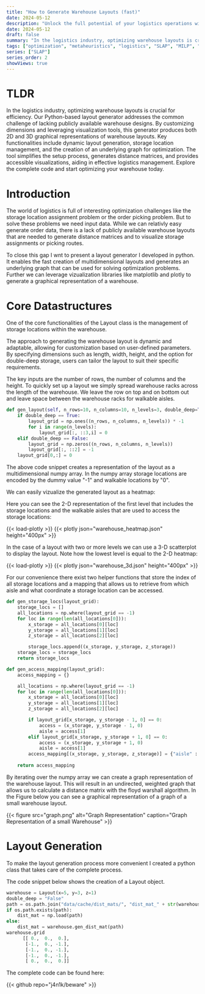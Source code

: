 ```yaml
---
title: "How to Generate Warehouse Layouts (fast)"
date: 2024-05-12
description: "Unlock the full potential of your logistics operations with our dynamic warehouse layout generator, developed in Python. This innovative tool allows for the rapid creation of multidimensional warehouse layouts, essential for solving optimization problems like storage location assignments and order picking. Utilizing powerful visualization libraries such as Matplotlib and Plotly, you can effortlessly generate and view graphical representations of your warehouse, making it easier than ever to manage and optimize your storage systems."
date: 2024-05-12
draft: false
summary: "In the logistics industry, optimizing warehouse layouts is crucial for efficiency. Our Python-based layout generator addresses the common challenge of lacking publicly available warehouse designs. By customizing dimensions and leveraging visualization tools, this generator produces both 2D and 3D graphical representations of warehouse layouts. Key functionalities include dynamic layout generation, storage location management, and the creation of an underlying graph for optimization. The tool simplifies the setup process, generates distance matrices, and provides accessible visualizations, aiding in effective logistics management. Explore the complete code and start optimizing your warehouse today."
tags: ["optimization", "metaheuristics", "logistics", "SLAP", "MILP", "Supply Chain"]
series: ["SLAP"]
series_order: 2
showViews: true
---
```

# TLDR 
In the logistics industry, optimizing warehouse layouts is crucial for efficiency. Our Python-based layout generator addresses the common challenge of lacking publicly available warehouse designs. By customizing dimensions and leveraging visualization tools, this generator produces both 2D and 3D graphical representations of warehouse layouts. Key functionalities include dynamic layout generation, storage location management, and the creation of an underlying graph for optimization. The tool simplifies the setup process, generates distance matrices, and provides accessible visualizations, aiding in effective logistics management. Explore the complete code and start optimizing your warehouse today.

<div class="ml-embedded" data-form="f7ggmw"></div>

# Introduction
The world of logistics is full of interesting optimization challenges like the storage location assignment problem or the order picking problem. But to solve these problems we need input data. While we can relativly easy generate order data, there is a lack of publicly available warehouse layouts that are needed to generate distance matrices and to visualize storage assignments or picking routes.

To close this gap I wnt to present a layout generator I developed in python. It enables the fast creation of multidimensional layouts and generates an underlying graph that can be used for solving optimization problems. Further we can leverage vizualization libraries like matplotlib and plotly to generate a graphical representation of a warehouse.

# Core Datastructures 
One of the core functionalities of the Layout class is the management of storage locations within the warehouse. 

The approach to generating the warehouse layout is dynamic and adaptable, allowing for customization based on user-defined parameters. By specifying dimensions such as length, width, height, and the option for double-deep storage, users can tailor the layout to suit their specific requirements.

The key inputs are the number of rows, the number of columns and the height. 
To quickly set up a layout we simply spread warehouse racks across the length of the warehouse. We leave the row on top and on bottom out and leave space between the warehouse racks for walkable aisles.

```python
def gen_layout(self, n_rows=10, n_columns=10, n_levels=3, double_deep=True):
    if double_deep == True:
        layout_grid = np.ones((n_rows, n_columns, n_levels)) * -1
        for i in range(n_levels):
            layout_grid[:, ::3,i] = 0
    elif double_deep == False:
        layout_grid = np.zeros((n_rows, n_columns, n_levels))
        layout_grid[:, ::2] = -1
    layout_grid[0,:] = 0
```

The above code snippet creates a representation of the layout as a multidimensional numpy array. In the numpy array storage locations are encoded by the dummy value "-1" and walkable locations by "0".

We can easily vizualize the generated layout as a heatmap: 

Here you can see the 2-D representation of the first level that includes the storage locations and the walkable aisles that are used to access the storage locations:

{{< load-plotly >}}
{{< plotly json="warehouse_heatmap.json" height="400px" >}}

In the case of a layout with two or more levels we can use a 3-D scatterplot to display the layout. Note how the lowest level is equal to the 2-D heatmap:

{{< load-plotly >}}
{{< plotly json="warehouse_3d.json" height="400px" >}}

For our convenience there exist two helper functions that store the index of all storage locations and a mapping that allows us to retrieve from which aisle and what coordinate a storage location can be accessed.

```python
def gen_storage_locs(layout_grid):
    storage_locs = []
    all_locations = np.where(layout_grid == -1)
    for loc in range(len(all_locations[0])):
        x_storage = all_locations[0][loc]
        y_storage = all_locations[1][loc]
        z_storage = all_locations[2][loc]

        storage_locs.append((x_storage, y_storage, z_storage))
    storage_locs = storage_locs
    return storage_locs

def gen_access_mapping(layout_grid):
    access_mapping = {}

    all_locations = np.where(layout_grid == -1)
    for loc in range(len(all_locations[0])):
        x_storage = all_locations[0][loc]
        y_storage = all_locations[1][loc]
        z_storage = all_locations[2][loc]

        if layout_grid[x_storage, y_storage - 1, 0] == 0:
            access = (x_storage, y_storage - 1, 0)
            aisle = access[1]
        elif layout_grid[x_storage, y_storage + 1, 0] == 0:
            access = (x_storage, y_storage + 1, 0)
            aisle = access[1]
        access_mapping[(x_storage, y_storage, z_storage)] = {"aisle" : aisle, "access": access}
    
    return access_mapping 
```

By iterating over the numpy array we can create a graph representation of the warehouse layout. This will result in an undirected, weighted graph that allows us to calculate a distance matrix with the floyd warshall algorithm. In the Figure below you can see a graphical representation of a graph of a small warehouse layout.

{{< figure
    src="graph.png"
    alt="Graph Representation"
    caption="Graph Representation of a small Warehouse"
    >}}
# Layout Generation
To make the layout generation process more convenient I created a python class that takes care of the complete process.

The code snippet below shows the creation of a Layout object.
```python
warehouse = Layout(x=5, y=3, z=1) 
double_deep = "False"
path = os.path.join("data/cache/dist_mats/", "dist_mat_" + str(warehouse.layout_grid.shape) + "_" + str(double_deep) + ".npy")
if os.path.exists(path):
    dist_mat = np.load(path)
else:
    dist_mat = warehouse.gen_dist_mat(path)
warehouse.grid
      [[ 0.,  0.,  0.],
       [-1.,  0., -1.],
       [-1.,  0., -1.],
       [-1.,  0., -1.],
       [ 0.,  0.,  0.]]
```

The complete code can be found here: 

{{< github repo="j4n1k/beware" >}}